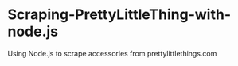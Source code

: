 # Scraping-PrettyLittleThing-with-node.js
Using Node.js to scrape accessories from prettylittlethings.com 
